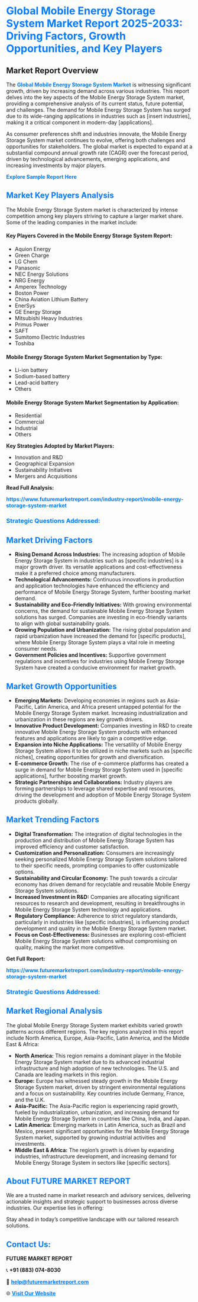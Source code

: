 <h1 style="color: #007BFF;">Global Mobile Energy Storage System Market Report 2025-2033: Driving Factors, Growth Opportunities, and Key Players</h1>

<section id="overview">
<h2>Market Report Overview</h2>
<p>The <a href="https://www.futuremarketreport.com/industry-report/mobile-energy-storage-system-market" style="color: #007BFF; text-decoration: none;"><strong>Global Mobile Energy Storage System Market</strong></a> is witnessing significant growth, driven by increasing demand across various industries. This report delves into the key aspects of the Mobile Energy Storage System market, providing a comprehensive analysis of its current status, future potential, and challenges. The demand for Mobile Energy Storage System has surged due to its wide-ranging applications in industries such as [insert industries], making it a critical component in modern-day [applications].</p>
<p>As consumer preferences shift and industries innovate, the Mobile Energy Storage System market continues to evolve, offering both challenges and opportunities for stakeholders. The global market is expected to expand at a substantial compound annual growth rate (CAGR) over the forecast period, driven by technological advancements, emerging applications, and increasing investments by major players.</p>
</section>

<section id="overview">
<p><a href="https://www.futuremarketreport.com/request-sample/reportId=40403" style="color: #007BFF; text-decoration: none;"><strong>Explore Sample Report Here</strong></a></p>
</section>

<section id="key-players">
<h2 style="color: #007BFF;">Market Key Players Analysis</h2>
<p>The Mobile Energy Storage System market is characterized by intense competition among key players striving to capture a larger market share. Some of the leading companies in the market include:</p>
<h4>Key Players Covered in the Mobile Energy Storage System Report:</h4>
<ul><li>Aquion Energy</li><li>Green Charge</li><li>LG Chem</li><li>Panasonic</li><li>NEC Energy Solutions</li><li>NRG Energy</li><li>Amperex Technology</li><li>Boston Power</li><li>China Aviation Lithium Battery</li><li>EnerSys</li><li>GE Energy Storage</li><li>Mitsubishi Heavy Industries</li><li>Primus Power</li><li>SAFT</li><li>Sumitomo Electric Industries</li><li>Toshiba</li></ul>
<h4>Mobile Energy Storage System Market Segmentation by Type:</h4>
<ul><li>Li-ion battery</li><li>Sodium-based battery</li><li>Lead-acid battery</li><li>Others</li></ul>

<h4>Mobile Energy Storage System Market Segmentation by Application:</h4>
<ul><li>Residential</li><li>Commercial</li><li>Industrial</li><li>Others</li></ul>
<p><strong>Key Strategies Adopted by Market Players:</strong></p>
<ul>
<li>Innovation and R&D</li>
<li>Geographical Expansion</li>
<li>Sustainability Initiatives</li>
<li>Mergers and Acquisitions</li>
</ul>
</section>

<section>
<p><strong>Read Full Analysis: </strong></p><a href="https://www.futuremarketreport.com/industry-report/mobile-energy-storage-system-market" style="color: #007BFF; text-decoration: none;"><strong>https://www.futuremarketreport.com/industry-report/mobile-energy-storage-system-market</strong></a>
<h3 style="color: #007BFF;">Strategic Questions Addressed:</h3>
</section>

<section id="driving-factors">
<h2 style="color: #007BFF;">Market Driving Factors</h2>
<ul>
<li><strong>Rising Demand Across Industries:</strong> The increasing adoption of Mobile Energy Storage System in industries such as [specific industries] is a major growth driver. Its versatile applications and cost-effectiveness make it a preferred choice among manufacturers.</li>
<li><strong>Technological Advancements:</strong> Continuous innovations in production and application technologies have enhanced the efficiency and performance of Mobile Energy Storage System, further boosting market demand.</li>
<li><strong>Sustainability and Eco-Friendly Initiatives:</strong> With growing environmental concerns, the demand for sustainable Mobile Energy Storage System solutions has surged. Companies are investing in eco-friendly variants to align with global sustainability goals.</li>
<li><strong>Growing Population and Urbanization:</strong> The rising global population and rapid urbanization have increased the demand for [specific products], where Mobile Energy Storage System plays a vital role in meeting consumer needs.</li>
<li><strong>Government Policies and Incentives:</strong> Supportive government regulations and incentives for industries using Mobile Energy Storage System have created a conducive environment for market growth.</li>
</ul>
</section>

<section id="growth-opportunities">
<h2 style="color: #007BFF;">Market Growth Opportunities</h2>
<ul>
<li><strong>Emerging Markets:</strong> Developing economies in regions such as Asia-Pacific, Latin America, and Africa present untapped potential for the Mobile Energy Storage System market. Increasing industrialization and urbanization in these regions are key growth drivers.</li>
<li><strong>Innovative Product Development:</strong> Companies investing in R&D to create innovative Mobile Energy Storage System products with enhanced features and applications are likely to gain a competitive edge.</li>
<li><strong>Expansion into Niche Applications:</strong> The versatility of Mobile Energy Storage System allows it to be utilized in niche markets such as [specific niches], creating opportunities for growth and diversification.</li>
<li><strong>E-commerce Growth:</strong> The rise of e-commerce platforms has created a surge in demand for Mobile Energy Storage System used in [specific applications], further boosting market growth.</li>
<li><strong>Strategic Partnerships and Collaborations:</strong> Industry players are forming partnerships to leverage shared expertise and resources, driving the development and adoption of Mobile Energy Storage System products globally.</li>
</ul>
</section>

<section id="trending-factors">
<h2 style="color: #007BFF;">Market Trending Factors</h2>
<ul>
<li><strong>Digital Transformation:</strong> The integration of digital technologies in the production and distribution of Mobile Energy Storage System has improved efficiency and customer satisfaction.</li>
<li><strong>Customization and Personalization:</strong> Consumers are increasingly seeking personalized Mobile Energy Storage System solutions tailored to their specific needs, prompting companies to offer customizable options.</li>
<li><strong>Sustainability and Circular Economy:</strong> The push towards a circular economy has driven demand for recyclable and reusable Mobile Energy Storage System solutions.</li>
<li><strong>Increased Investment in R&D:</strong> Companies are allocating significant resources to research and development, resulting in breakthroughs in Mobile Energy Storage System technology and applications.</li>
<li><strong>Regulatory Compliance:</strong> Adherence to strict regulatory standards, particularly in industries like [specific industries], is influencing product development and quality in the Mobile Energy Storage System market.</li>
<li><strong>Focus on Cost-Effectiveness:</strong> Businesses are exploring cost-efficient Mobile Energy Storage System solutions without compromising on quality, making the market more competitive.</li>
</ul>
</section>

<section>
<p><strong>Get Full Report: </strong></p><a href="https://www.futuremarketreport.com/industry-report/mobile-energy-storage-system-market" style="color: #007BFF; text-decoration: none;"><strong>https://www.futuremarketreport.com/industry-report/mobile-energy-storage-system-market</strong></a>
<h3 style="color: #007BFF;">Strategic Questions Addressed:</h3>
</section>


<section id="regional-analysis">
<h2 style="color: #007BFF;">Market Regional Analysis</h2>
<p>The global Mobile Energy Storage System market exhibits varied growth patterns across different regions. The key regions analyzed in this report include North America, Europe, Asia-Pacific, Latin America, and the Middle East & Africa:</p>
<ul>
<li><strong>North America:</strong> This region remains a dominant player in the Mobile Energy Storage System market due to its advanced industrial infrastructure and high adoption of new technologies. The U.S. and Canada are leading markets in this region.</li>
<li><strong>Europe:</strong> Europe has witnessed steady growth in the Mobile Energy Storage System market, driven by stringent environmental regulations and a focus on sustainability. Key countries include Germany, France, and the U.K.</li>
<li><strong>Asia-Pacific:</strong> The Asia-Pacific region is experiencing rapid growth, fueled by industrialization, urbanization, and increasing demand for Mobile Energy Storage System in countries like China, India, and Japan.</li>
<li><strong>Latin America:</strong> Emerging markets in Latin America, such as Brazil and Mexico, present significant opportunities for the Mobile Energy Storage System market, supported by growing industrial activities and investments.</li>
<li><strong>Middle East & Africa:</strong> The region’s growth is driven by expanding industries, infrastructure development, and increasing demand for Mobile Energy Storage System in sectors like [specific sectors].</li>
</ul>
</section>

<footer>
<h2 style="color: #007BFF;">About FUTURE MARKET REPORT</h2>
<p>We are a trusted name in market research and advisory services, delivering actionable insights and strategic support to businesses across diverse industries. Our expertise lies in offering:</p>

<p>Stay ahead in today’s competitive landscape with our tailored research solutions.</p>

<h2 style="color: #007BFF;">Contact Us:</h2>
<p><strong>FUTURE MARKET REPORT</strong></p>
<p>📞 <strong>+91 (883) 074-8030</strong></p>
<p>📧 <strong><a href="mailto:help@futuremarketreport.com" style="color: #007BFF;">help@futuremarketreport.com</a></strong></p>
<p>🌐 <strong><a href="https://www.futuremarketreport.com/" style="color: #007BFF;">Visit Our Website</a></strong></p>
</footer>